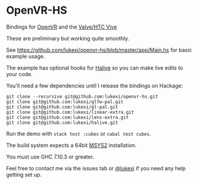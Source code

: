# OpenVR-HS
Bindings for [OpenVR](https://github.com/ValveSoftware/openvr) and the [Valve/HTC Vive](http://store.steampowered.com/universe/vr)

These are preliminary but working quite smoothly.

See https://github.com/lukexi/openvr-hs/blob/master/app/Main.hs for basic example usage.


The example has optional hooks for [Halive](https://github.com/lukexi/halive) so you can make live edits to your code.

You'll need a few dependencies until I release the bindings on Hackage:
```
git clone --recursive git@github.com:lukexi/openvr-hs.git
git clone git@github.com:lukexi/glfw-pal.git
git clone git@github.com:lukexi/gl-pal.git
git clone git@github.com:lukexi/linear-extra.git
git clone git@github.com:lukexi/lens-extra.git
git clone git@github.com:lukexi/halive.git
```

Run the demo with `stack test :cubes` or `cabal test cubes`.

The build system expects a 64bit [MSYS2](https://msys2.github.io) installation.

You must use GHC 7.10.3 or greater.

Feel free to contact me via the issues tab or [@lukexi](http://twitter.com/lukexi) if you need any help getting set up.
